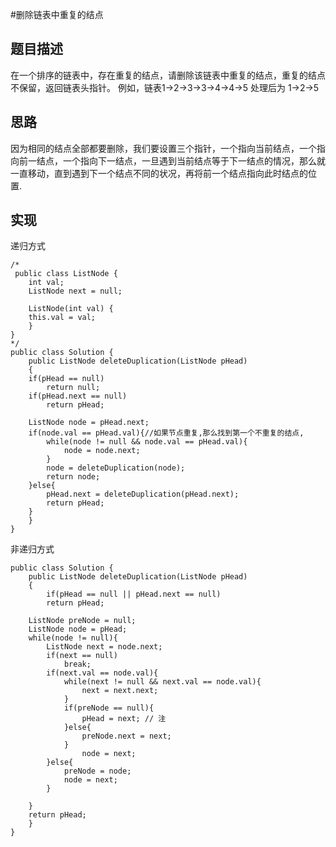 #删除链表中重复的结点

## 题目描述
在一个排序的链表中，存在重复的结点，请删除该链表中重复的结点，重复的结点不保留，返回链表头指针。 例如，链表1->2->3->3->4->4->5 处理后为 1->2->5

## 思路
因为相同的结点全部都要删除，我们要设置三个指针，一个指向当前结点，一个指向前一结点，一个指向下一结点，一旦遇到当前结点等于下一结点的情况，那么就一直移动，直到遇到下一个结点不同的状况，再将前一个结点指向此时结点的位置.

## 实现
递归方式

	/*
	 public class ListNode {
	    int val;
	    ListNode next = null;

	    ListNode(int val) {
		this.val = val;
	    }
	}
	*/
	public class Solution {
	    public ListNode deleteDuplication(ListNode pHead)
	    {
		if(pHead == null)
		    return null;
		if(pHead.next == null)
		    return pHead;
		
		ListNode node = pHead.next;
		if(node.val == pHead.val){//如果节点重复,那么找到第一个不重复的结点,
		    while(node != null && node.val == pHead.val){
		    	node = node.next;
		    }
		    node = deleteDuplication(node);
		    return node;
		}else{
		    pHead.next = deleteDuplication(pHead.next);
		    return pHead;
		}
	    }
	}

非递归方式

	public class Solution {
	    public ListNode deleteDuplication(ListNode pHead)
	    {
			if(pHead == null || pHead.next == null)
		    return pHead;
		
		ListNode preNode = null;
		ListNode node = pHead;
		while(node != null){
		    ListNode next = node.next;
		    if(next == null)
		        break;
		    if(next.val == node.val){
		        while(next != null && next.val == node.val){
		            next = next.next;
		        }
		        if(preNode == null){
		            pHead = next; // 注
		        }else{
		            preNode.next = next;
		        }
	    			node = next;
		    }else{
		        preNode = node;
		        node = next;
		    }
		    
		}
		return pHead;
	    }
	}
